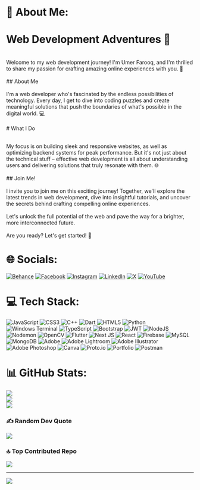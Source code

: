 # 💫 About Me:

# Web Development Adventures 🚀

<br>Welcome to my web development journey! I'm Umer Farooq, and I'm thrilled to share my passion for crafting amazing online experiences with you. 🌟<br>
<br>## About Me<br><br>I'm a web developer who's fascinated by the endless possibilities of technology. Every day, I get to dive into coding puzzles and create meaningful solutions that push the boundaries of what's possible in the digital world. 💻<br>
<br># What I Do<br>

<br>My focus is on building sleek and responsive websites, as well as optimizing backend systems for peak performance. But it's not just about the technical stuff – effective web development is all about understanding users and delivering solutions that truly resonate with them. 🌐<br><br>## Join Me!<br><br>I invite you to join me on this exciting journey! Together, we'll explore the latest trends in web development, dive into insightful tutorials, and uncover the secrets behind crafting compelling online experiences.<br><br>Let's unlock the full potential of the web and pave the way for a brighter, more interconnected future. <br><br>Are you ready? Let's get started! 🚀<br>

# 🌐 Socials:

[![Behance](https://img.shields.io/badge/Behance-1769ff?logo=behance&logoColor=white)](https://behance.net/umerfarooq69) [![Facebook](https://img.shields.io/badge/Facebook-%231877F2.svg?logo=Facebook&logoColor=white)](https://facebook.com/umer.farooq.5349/) [![Instagram](https://img.shields.io/badge/Instagram-%23E4405F.svg?logo=Instagram&logoColor=white)](https://instagram.com/umer_faro_oq) [![LinkedIn](https://img.shields.io/badge/LinkedIn-%230077B5.svg?logo=linkedin&logoColor=white)](https://linkedin.com/in/umer-farooq-expert-graphic-designer-and-web-developer/) [![X](https://img.shields.io/badge/X-black.svg?logo=X&logoColor=white)](https://x.com/Umer_faro_oq) [![YouTube](https://img.shields.io/badge/YouTube-%23FF0000.svg?logo=YouTube&logoColor=white)](https://youtube.com/@@umer_faro_oq)

# 💻 Tech Stack:

![JavaScript](https://img.shields.io/badge/javascript-%23323330.svg?style=for-the-badge&logo=javascript&logoColor=%23F7DF1E) ![CSS3](https://img.shields.io/badge/css3-%231572B6.svg?style=for-the-badge&logo=css3&logoColor=white) ![C++](https://img.shields.io/badge/c++-%2300599C.svg?style=for-the-badge&logo=c%2B%2B&logoColor=white) ![Dart](https://img.shields.io/badge/dart-%230175C2.svg?style=for-the-badge&logo=dart&logoColor=white) ![HTML5](https://img.shields.io/badge/html5-%23E34F26.svg?style=for-the-badge&logo=html5&logoColor=white) ![Python](https://img.shields.io/badge/python-3670A0?style=for-the-badge&logo=python&logoColor=ffdd54) ![Windows Terminal](https://img.shields.io/badge/Windows%20Terminal-%234D4D4D.svg?style=for-the-badge&logo=windows-terminal&logoColor=white) ![TypeScript](https://img.shields.io/badge/typescript-%23007ACC.svg?style=for-the-badge&logo=typescript&logoColor=white) ![Bootstrap](https://img.shields.io/badge/bootstrap-%238511FA.svg?style=for-the-badge&logo=bootstrap&logoColor=white) ![JWT](https://img.shields.io/badge/JWT-black?style=for-the-badge&logo=JSON%20web%20tokens) ![NodeJS](https://img.shields.io/badge/node.js-6DA55F?style=for-the-badge&logo=node.js&logoColor=white) ![Nodemon](https://img.shields.io/badge/NODEMON-%23323330.svg?style=for-the-badge&logo=nodemon&logoColor=%BBDEAD) ![OpenCV](https://img.shields.io/badge/opencv-%23white.svg?style=for-the-badge&logo=opencv&logoColor=white) ![Flutter](https://img.shields.io/badge/Flutter-%2302569B.svg?style=for-the-badge&logo=Flutter&logoColor=white) ![Next JS](https://img.shields.io/badge/Next-black?style=for-the-badge&logo=next.js&logoColor=white) ![React](https://img.shields.io/badge/react-%2320232a.svg?style=for-the-badge&logo=react&logoColor=%2361DAFB) ![Firebase](https://img.shields.io/badge/Firebase-039BE5?style=for-the-badge&logo=Firebase&logoColor=white) ![MySQL](https://img.shields.io/badge/mysql-%2300000f.svg?style=for-the-badge&logo=mysql&logoColor=white) ![MongoDB](https://img.shields.io/badge/MongoDB-%234ea94b.svg?style=for-the-badge&logo=mongodb&logoColor=white) ![Adobe](https://img.shields.io/badge/adobe-%23FF0000.svg?style=for-the-badge&logo=adobe&logoColor=white) ![Adobe Lightroom](https://img.shields.io/badge/Adobe%20Lightroom-31A8FF.svg?style=for-the-badge&logo=Adobe%20Lightroom&logoColor=white) ![Adobe Illustrator](https://img.shields.io/badge/adobe%20illustrator-%23FF9A00.svg?style=for-the-badge&logo=adobe%20illustrator&logoColor=white) ![Adobe Photoshop](https://img.shields.io/badge/adobe%20photoshop-%2331A8FF.svg?style=for-the-badge&logo=adobe%20photoshop&logoColor=white) ![Canva](https://img.shields.io/badge/Canva-%2300C4CC.svg?style=for-the-badge&logo=Canva&logoColor=white) ![Proto.io](https://img.shields.io/badge/Proto.io-161637?style=for-the-badge&logo=proto.io&logoColor=00e5ff) ![Portfolio](https://img.shields.io/badge/Portfolio-%23000000.svg?style=for-the-badge&logo=firefox&logoColor=#FF7139) ![Postman](https://img.shields.io/badge/Postman-FF6C37?style=for-the-badge&logo=postman&logoColor=white)

# 📊 GitHub Stats:

![](https://github-readme-stats.vercel.app/api?username=umerfarooq5349&theme=dark&hide_border=true&include_all_commits=true&count_private=false)<br/>
![](https://github-readme-streak-stats.herokuapp.com/?user=umerfarooq5349&theme=dark&hide_border=true)<br/>
![](https://github-readme-stats.vercel.app/api/top-langs/?username=umerfarooq5349&theme=dark&hide_border=true&include_all_commits=true&count_private=false&layout=compact)

### ✍️ Random Dev Quote

![](https://quotes-github-readme.vercel.app/api?type=horizontal&theme=radical)

### 🔝 Top Contributed Repo

![](https://github-contributor-stats.vercel.app/api?username=umerfarooq5349&limit=5&theme=dracula&combine_all_yearly_contributions=true)

---

[![](https://visitcount.itsvg.in/api?id=umerfarooq5349&icon=1&color=4)](https://visitcount.itsvg.in)

<!-- Proudly created with GPRM ( https://gprm.itsvg.in ) -->
